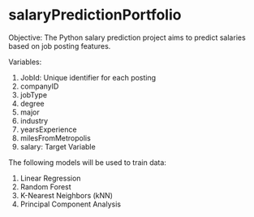 # salaryPredictionPortfolio
Objective: The Python salary prediction project aims to predict salaries based on job posting features. 

Variables:

1. JobId: Unique identifier for each posting
2. companyID
3. jobType
4. degree
5. major
6. industry
7. yearsExperience
8. milesFromMetropolis
9. salary: Target Variable

The following models will be used to train data:

1. Linear Regression
2. Random Forest
3. K-Nearest Neighbors (kNN)
4. Principal Component Analysis



